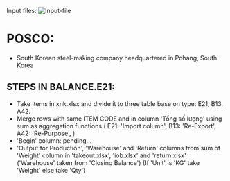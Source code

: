 Input files:
![Input-file](https://res.cloudinary.com/thinhnt/image/upload/v1627440258/uni/inputs_r6kh9w.png)

# POSCO:

- South Korean steel-making company headquartered in Pohang, South Korea

## STEPS IN BALANCE.E21:

- Take items in xnk.xlsx and divide it to three table base on type: E21, B13, A42.
- Merge rows with same ITEM CODE and in column 'Tổng số lượng' using sum as aggregation functions (
  E21: 'Import column',
  B13: 'Re-Export',
  A42: 'Re-Purpose',
  )
- 'Begin' column: pending...
- 'Output for Production', 'Warehouse' and 'Return' columns from sum of 'Weight' column in 'takeout.xlsx', 'iob.xlsx' and 'return.xlsx' ('Warehouse' taken from 'Closing Balance') (If 'Unit' is 'KG' take 'Weight' else take 'Qty')
